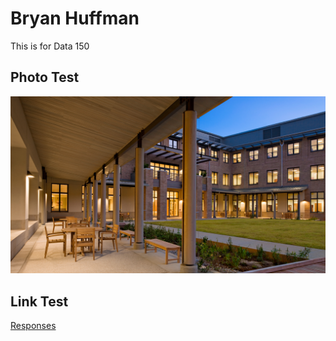 # Bryan Huffman

This is for Data 150

## Photo Test

![](soe-terrace-twilight.jpg)

## Link Test

[Responses](pages/rHome.md)
